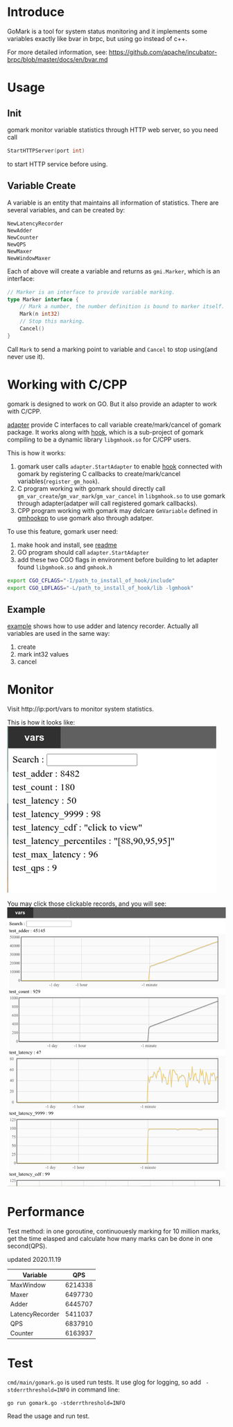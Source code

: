 # Introduce
GoMark is a tool for system status monitoring and it implements some variables exactly like bvar in brpc, but using go instead of c++.

For more detailed information, see:
https://github.com/apache/incubator-brpc/blob/master/docs/en/bvar.md



# Usage
## Init
gomark monitor variable statistics through HTTP web server, so you need call
```go
StartHTTPServer(port int)
```
to start HTTP service before using.

## Variable Create
A variable is an entity that maintains all information of statistics. There are several variables, and can be created by:
```
NewLatencyRecorder
NewAdder
NewCounter
NewQPS
NewMaxer
NewWindowMaxer
```

Each of above will create a variable and returns as `gmi.Marker`, which is an interface:
```go
// Marker is an interface to provide variable marking.
type Marker interface {
	// Mark a number, the number definition is bound to marker itself.
	Mark(n int32)
	// Stop this marking.
	Cancel()
}
```

Call `Mark` to send a marking point to variable and `Cancel` to stop using(and never use it).

# Working with C/CPP
gomark is designed to work on GO. But it also provide an adapter to work with C/CPP.

[adapter](adapter) provide C interfaces to call variable create/mark/cancel of gomark package. It works along with [hook](hook), which is a sub-project of gomark compiling to be a dynamic library `libgmhook.so` for C/CPP users.

This is how it works: 
1. gomark user calls `adapter.StartAdapter` to enable [hook](hook) connected with gomark by registering C callbacks to create/mark/cancel variables(`register_gm_hook`).
2. C program working with gomark should directly call `gm_var_create`/`gm_var_mark`/`gm_var_cancel` in `libgmhook.so` to use gomark through adapter(adatper will call registered gomark callbacks).
3. CPP program working with gomark may delcare `GmVariable` defined in [gmhookpp](hook/gmhookpp.h) to use gomark also through adatper.

To use this feature, gomark user need:
1. make hook and install, see [readme](hook/README.md)
2. GO program should call `adapter.StartAdapter`
3. add these two CGO flags in environment before building to let adapter found `libgmhook.so` and `gmhook.h`
```sh
export CGO_CFLAGS="-I/path_to_install_of_hook/include"
export CGO_LDFLAGS="-L/path_to_install_of_hook/lib -lgmhook"
```

## Example

[example](cmd/example/example.go) shows how to use adder and latency recorder. Actually all variables are used in the same way:
1. create
2. mark int32 values
3. cancel


# Monitor

Visit http://ip:port/vars to monitor system statistics.

This is how it looks like:
![image](assets/var.png)

You may click those clickable records, and you will see:
![image](assets/var_expands.png)


# Performance
Test method: in one goroutine, continuouesly marking for 10 million marks, get the time elasped and
calculate how many marks can be done in one second(QPS).


updated 2020.11.19

| Variable        | QPS     |
| --              | --      |
| MaxWindow       | 6214338 |
| Maxer           | 6497730 |
| Adder           | 6445707 |
| LatencyRecorder | 5411037 |
| QPS             | 6837910 |
| Counter         | 6163937 |


# Test
`cmd/main/gomark.go` is used run tests. It use glog for logging, so add ` -stderrthreshold=INFO` in command line:
```
go run gomark.go -stderrthreshold=INFO 
```
Read the usage and run test.


